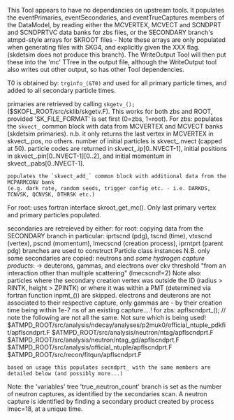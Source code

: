 This Tool appears to have no dependancies on upstream tools.
It populates the eventPrimaries, eventSecondaries, and eventTrueCaptures members of the DataModel,
by reading either the MCVERTEX, MCVECT and SCNDPRT and SCNDPRTVC data banks for zbs files,
or the SECONDARY branch's atmpd-style arrays for SKROOT files - Note these arrays are only populated
when generating files with SKG4, and explicitly given the XXX flag. (skdetsim does not produce this branch).
The WriteOutput Tool will then put these into the 'mc' TTree in the output file, although the WriteOutput tool also writes out other output, so has other Tool dependencies.

T0 is obtained by: `trginfo_(&T0)` and used for all primary particle times, and added to all secondary particle times.

primaries are retrieved by calling `skgetv_();` ($SKOFL_ROOT/src/sklib/skgetv.F).
This works for both zbs and ROOT, provided 'SK_FILE_FORMAT' is set first (0=zbs, 1=root).
For zbs:
	populates the `skvect_` common block with data from MCVERTEX and MCVECT banks (skdetsim primaries).
	n.b. it only returns the last vertex in MCVERTEX in skvect_.pos, no others.
	number of initial particles is skvect_.nvect (capped at 50).
	particle codes are returned in skvect_.ip[0..NVECT-1], initial positions in skvect_.pin[0..NVECT-1][0..2],
	and initial momentum in skvect_.pabs[0..NVECT-1].
	
	populates the `skvect_add_` common block with additional data from the MCPARMCONV bank
	(e.g. dark rate, random seeds, trigger config etc. - i.e. DARKDS, TCNVSK, QCNVSK, DTHRSK etc.)
For root:
	uses fortran interface skroot_get_mc(). Only last primary vertex and primary particles populated.

secondaries are retreieved by either:
for root:
	copying data from the SECONDARY branch
	in particular: iprtscnd (pdg), tscnd (time), vtxscnd (vertex), pscnd (momentum), lmecscnd (creation process), iprntprt (parent pdg) branches are used to construct Particle class instances
N.B. only some secondaries are copied: neutrons and *some hydrogen capture products*:
		-> deuterons, gammas, and electrons over ckv threshold "from an interaction other than multiple scattering" (lmecscnd!=2)
	Note also: particles where the secondary creation vertex was outside the ID (radius > RINTK, height > ZPINTK) or where it was within a PMT (determined via fortran function inpmt_()) are skipped.
	electrons and deuterons are not associated to their respective capture, only gammas are - by their creation time being within 1e-7 ns  of an existing capture....!
for zbs:
	apflscndprt_(); // note the following are not all the same. Not sure which is being used!
	$ATMPD_ROOT/src/analysis/ndecay/analyses/p2muk0/official_ntuple_pdkfit/apflscndprt.F
	$ATMPD_ROOT/src/analysis/neutron/ntag/apflscndprt.F
	$ATMPD_ROOT/src/analysis/neutron/ntag_gd/apflscndprt.F
	$ATMPD_ROOT/src/analysis/official_ntuple/apflscndprt.F
	$ATMPD_ROOT/src/recon/fitqun/apflscndprt.F
	
	based on usage this populates secndprt_ with the same members are detailed below (and possibly more...)

Note: the 'variables' tree 'true_neutron_count' branch is set as the number of neutron captures, as identified by the secondaries scan. A neutron capture is identified by finding a secondary product created by process lmec=18, at a unique time.
